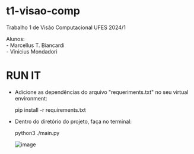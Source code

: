 # t1-visao-comp
Trabalho 1 de Visão Computacional UFES 2024/1

Alunos:    
    - Marcellus T. Biancardi    
    - Vinicius Mondadori

# RUN IT

- Adicione as dependências do arquivo "requeriments.txt" no seu virtual environment:

    pip install -r requirements.txt
  
- Dentro do diretório do projeto, faça no terminal:

    python3 ./main.py


  ![image](https://github.com/user-attachments/assets/745b173b-1aed-40a6-847e-8f6850e1a7c2)
